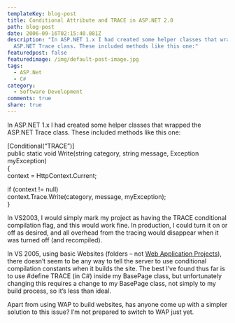 ```yaml
---
templateKey: blog-post
title: Conditional Attribute and TRACE in ASP.NET 2.0
path: blog-post
date: 2006-09-16T02:15:40.081Z
description: "In ASP.NET 1.x I had created some helper classes that wrapped the
  ASP.NET Trace class. These included methods like this one:"
featuredpost: false
featuredimage: /img/default-post-image.jpg
tags:
  - ASP.Net
  - C#
category:
  - Software Development
comments: true
share: true
---
```

<!--StartFragment-->

In ASP.NET 1.x I had created some helper classes that wrapped the ASP.NET Trace class. These included methods like this one:

\[Conditional(“TRACE”)]\
public static void Write(string category, string message, Exception myException)\
{\
context = HttpContext.Current;

if (context != null)\
context.Trace.Write(category, message, myException);\
}



In VS2003, I would simply mark my project as having the TRACE conditional compilation flag, and this would work fine. In production, I could turn it on or off as desired, and all overhead from the tracing would disappear when it was turned off (and recompiled).

In VS 2005, using basic Websites (folders – not [Web Application Projects](http://msdn.microsoft.com/asp.net/reference/infrastructure/wap)), there doesn’t seem to be any way to tell the server to use conditional compilation constants when it builds the site. The best I’ve found thus far is to use #define TRACE (in C#) inside my BasePage class, but unfortunately changing this requires a change to my BasePage class, not simply to my build process, so it’s less than ideal.

Apart from using WAP to build websites, has anyone come up with a simpler solution to this issue? I’m not prepared to switch to WAP just yet.

<!--EndFragment-->